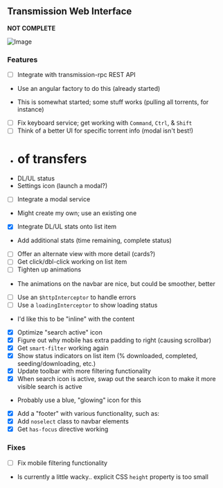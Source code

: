 ## Transmission Web Interface

**NOT COMPLETE**

![Image](http://i.imgur.com/tAMpwA5.png)

### Features

- [ ] Integrate with transmission-rpc REST API
 * Use an angular factory to do this (already started)
 - This is somewhat started; some stuff works (pulling all torrents, for instance)
- [ ] Fix keyboard service; get working with `Command`, `Ctrl`, & `Shift`
- [ ] Think of a better UI for specific torrent info (modal isn't best!)
 - # of transfers
 - DL/UL status
 - Settings icon (launch a modal?)
- [ ] Integrate a modal service
 - Might create my own; use an existing one
- [x] Integrate DL/UL stats onto list item
 - Add additional stats (time remaining, complete status)
- [ ] Offer an alternate view with more detail (cards?)
- [ ] Get click/dbl-click working on list item
- [ ] Tighten up animations
 - The animations on the navbar are nice, but could be smoother, better
- [ ] Use an `$httpInterceptor` to handle errors
- [ ] Use a `loadingInterceptor` to show loading status
 - I'd like this to be "inline" with the content
- [x] Optimize "search active" icon
- [x] Figure out why mobile has extra padding to right (causing scrollbar)
- [x] Get `smart-filter` working again
- [x] Show status indicators on list item (% downloaded, completed, seeding/downloading, etc.)
- [X] Update toolbar with more filtering functionality
- [x] When search icon is active, swap out the search icon to make it more visible search is active
 - Probably use a blue, "glowing" icon for this
- [x] Add a "footer" with various functionality, such as:
- [X] Add `noselect` class to navbar elements
- [X] Get `has-focus` directive working

### Fixes

- [ ] Fix mobile filtering functionality
 - Is currently a little wacky.. explicit CSS `height` property is too small
